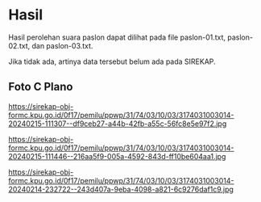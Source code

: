 # Hasil

Hasil perolehan suara paslon dapat dilihat pada file paslon-01.txt, paslon-02.txt, dan paslon-03.txt.

Jika tidak ada, artinya data tersebut belum ada pada SIREKAP.

## Foto C Plano

https://sirekap-obj-formc.kpu.go.id/0f17/pemilu/ppwp/31/74/03/10/03/3174031003014-20240215-111307--df9ceb27-a44b-42fb-a55c-56fc8e5e97f2.jpg

https://sirekap-obj-formc.kpu.go.id/0f17/pemilu/ppwp/31/74/03/10/03/3174031003014-20240215-111446--216aa5f9-005a-4592-843d-ff10be604aa1.jpg

https://sirekap-obj-formc.kpu.go.id/0f17/pemilu/ppwp/31/74/03/10/03/3174031003014-20240214-232722--243d407a-9eba-4098-a821-6c9276daf1c9.jpg
